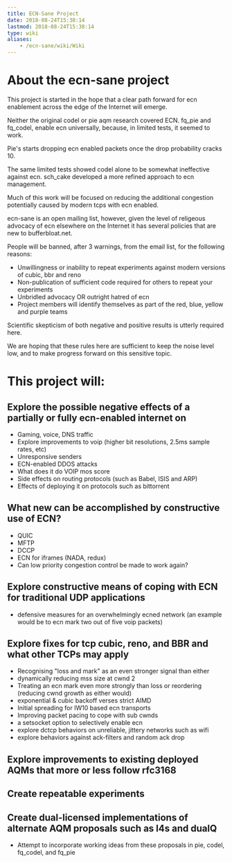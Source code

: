 ```yaml
---
title: ECN-Sane Project
date: 2018-08-24T15:38:14
lastmod: 2018-08-24T15:38:14
type: wiki
aliases:
    - /ecn-sane/wiki/Wiki
---
```


# About the ecn-sane project

This project is started in the hope that a clear path forward for ecn enablement across the edge of the Internet will emerge. 

Neither the original codel or pie aqm research covered ECN. fq_pie and fq_codel,
enable ecn universally, because, in limited tests, it seemed to work.

Pie's starts dropping ecn enabled packets once the drop probability cracks 10.

The same limited tests showed codel alone to be somewhat ineffective against ecn.
sch_cake developed a more refined approach to ecn management. 

Much of this work will be focused on reducing the additional congestion potentially caused by modern tcps with ecn enabled.

ecn-sane is an open mailing list, however, given the level of religeous advocacy of ecn
elsewhere on the Internet it has several policies that are new to bufferbloat.net.

People will be banned, after 3 warnings, from the email list, for the following reasons:

* Unwillingness or inability to repeat experiments against modern versions of cubic, bbr and reno
* Non-publication of sufficient code required for others to repeat your experiments
* Unbridled advocacy OR outright hatred of ecn
* Project members will identify themselves as part of the red, blue, yellow and purple teams

Scientific skepticism of both negative and positive results is utterly required here.

We are hoping that these rules here are sufficient to keep the noise level 
low, and to make progress forward on this sensitive topic.

# This project will:

## Explore the possible negative effects of a partially or fully ecn-enabled internet on

* Gaming, voice, DNS traffic
* Explore improvements to voip (higher bit resolutions, 2.5ms sample rates, etc)
* Unresponsive senders
* ECN-enabled DDOS attacks
* What does it do VOIP mos score
* Side effects on routing protocols (such as Babel, ISIS and ARP)
* Effects of deploying it on protocols such as bittorrent

## What new can be accomplished by constructive use of ECN?

* QUIC
* MFTP
* DCCP
* ECN for iframes (NADA, redux)
* Can low priority congestion control be made to work again?

## Explore constructive means of coping with ECN for traditional UDP applications

* defensive measures for an overwhelmingly ecned network
(an example would be to ecn mark two out of five voip packets)

## Explore fixes for tcp cubic, reno, and BBR and what other TCPs may apply
 
* Recognising "loss and mark" as an even stronger signal than either
* dynamically reducing mss size at cwnd 2
* Treating an ecn mark even more strongly than loss or reordering (reducing cwnd growth as either would)
* exponential & cubic backoff verses strict AIMD
* Initial spreading for IW10 based ecn transports
* Improving packet pacing to cope with sub cwnds
* a setsocket option to selectively enable ecn
* explore dctcp behaviors on unreliable, jittery networks such as wifi
* explore behaviors against ack-filters and random ack drop

## Explore improvements to existing deployed AQMs that more or less follow rfc3168

## Create repeatable experiments

##  Create dual-licensed implementations of alternate AQM proposals such as l4s and dualQ

* Attempt to incorporate working ideas from these proposals in pie, codel, fq_codel, and fq_pie

